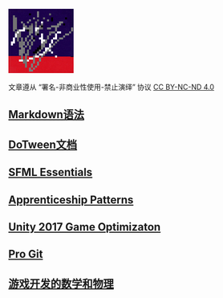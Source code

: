 ![lambda](./images/lambda.png)

文章遵从 “署名-非商业性使用-禁止演绎” 协议
[CC BY-NC-ND 4.0](https://creativecommons.org/licenses/by-nc-nd/4.0/deed.zh)

## [Markdown语法](./notes/markdown.md)

## [DoTween文档](./notes/dotween.md)

## [SFML Essentials](./notes/sfmlEssentials.md)

## [Apprenticeship Patterns](./notes/apprentPatterns.md)

## [Unity 2017 Game Optimizaton](./notes/unityOptimization.md)

## [Pro Git](./notes/progit.md)

## [游戏开发的数学和物理](./notes/kiyoshi_kato.md)